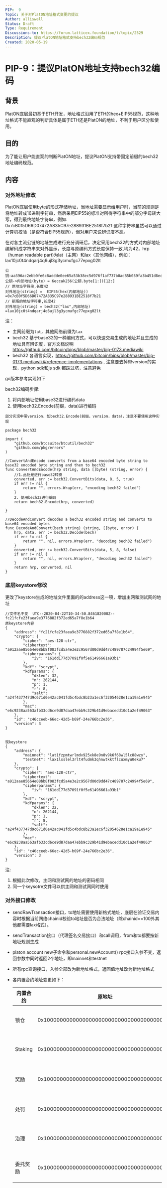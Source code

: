 ```yaml
---
PIP:  9
Topic: 关于对PlatON地址格式变更的提议
Author: alliswell
Status: Draft 
Type: Requirement
Discussions-to: https://forum.latticex.foundation/t/topic/2529
Description: 提议PlatON地址格式支持bech32编码规范
Created: 2020-05-19
---
```


# PIP-9：提议PlatON地址支持bech32编码

## 背景

PlatON底层最初基于ETH开发，地址格式沿用了ETH的hex+EIP55规范，这种地址格式不能直观的判断具体是属于ETH还是PlatON的地址，不利于用户区分和使用。

## 目的

为了能让用户能直观的判断PlatON地址，提议PlatON支持带固定前缀的bech32地址编码规范。

## 内容

### 对外地址修改
PlatON底层使用byte的形式存储地址，当地址需要显示给用户时，当前的规则是将地址转成16进制字符串，然后采用EIP55的标准对所得字符串中的部分字母转大写，得到最终地址字符串，例如:
 0x7cB0f5D66D07472A835C97e288931BE2518f7b21
这种字符串虽然可以通过计算机校验（是否符合EIP55规范），但对用户来说辨识度不高。

在对各主流公链的地址生成进行充分调研后，决定采用bech32的方式对内部地址编解码成字符串来对外显示，长度与原编码方式长度保持一致,均为42，hrp（human readable part)为lat（主网）和lax（其他网络），例如：
 lax10jc0t4ndqarj4q6ujl3g3ycmufgc77epxg02lt

```
公钥:aa396ac2ebb0fe6c8addde0ee65a53b38ec5d976f1af737b0ad85b039fa3b451d8ec6d4d27ff06b4db32da3f49fbe0d66cd80fe1a86ae87f6e626a1eed5e0b31
公钥->内部地址(byte) = Keccak256(公钥.byte[1:])[12:] 
// 原地址字符串,长度42
对外地址(string) =  EIP55(hex(内部地址)) =0x7cB0f5D66D07472A835C97e288931BE2518f7b21
// 新版的地址字符串,长度42
对外地址(string) = bech32("lax",内部地址) =lax10jc0t4ndqarj4q6ujl3g3ycmufgc77epxg02lt
```

注：
  - 主网前缀为`lat`，其他网络前缀为`lax`
  - bech32 基于base32的一种编码方式，可以快速交易生成的地址并且生成的地址具有辨识度，官方文档说明 https://github.com/bitcoin/bips/blob/master/bip-0173.mediawiki  
  - bech32 各语言实现，https://github.com/bitcoin/bips/blob/master/bip-0173.mediawiki#reference-implementations   , 注意要去掉带version的实现，python sdk和js sdk 都踩过坑，注意避免 

go版本参考实现如下

bech32编码步骤: 
1. 将内部地址使用base32进行编码data
2. 使用bech32.Encode(前缀，data)进行编码

`部分实现中带version，如bech32.Encode(前缀，version，data），注意不要使用这种实现`

```
package bech32

import (
	"github.com/btcsuite/btcutil/bech32"
	"github.com/pkg/errors"
)

//ConvertAndEncode converts from a base64 encoded byte string to base32 encoded byte string and then to bech32
func ConvertAndEncode(hrp string, data []byte) (string, error) {
    //1.此处是进行base32转换
	converted, err := bech32.ConvertBits(data, 8, 5, true)
	if err != nil {
		return "", errors.Wrap(err, "encoding bech32 failed")
	}
	2. 使用bech32进行编码
	return bech32.Encode(hrp, converted)

}

//DecodeAndConvert decodes a bech32 encoded string and converts to base64 encoded bytes
func DecodeAndConvert(bech string) (string, []byte, error) {
	hrp, data, err := bech32.Decode(bech)
	if err != nil {
		return "", nil, errors.Wrap(err, "decoding bech32 failed")
	}
	converted, err := bech32.ConvertBits(data, 5, 8, false)
	if err != nil {
		return "", nil, errors.Wrap(err, "decoding bech32 failed")
	}
	return hrp, converted, nil
}

```


### 底层keystore修改

更改了keystore生成的地址文件里面的的address这一项，增加主网和测试网的地址

```
//文件名不变  UTC--2020-04-22T10-34-50.846182000Z--fc21fcfe23faea9e3776882f372ed65a7f8e1b64
原keystore内容
{
    "address": "fc21fcfe23faea9e3776882f372ed65a7f8e1b64",
    "crypto": {
        "cipher": "aes-128-ctr",
        "ciphertext": "a912aae85664e08bb8f083fcd5a4e3e2c9567d00d9dd47c489787c24994f5e69",
        "cipherparams": {
            "iv": "161dd177d37091f0f5e61496661a93b1"
        },
        "kdf": "scrypt",
        "kdfparams": {
            "dklen": 32,
            "n": 262144,
            "p": 1,
            "r": 8,
            "salt": "a24f437747d9c671d0e42ac041fd5c4bdc8b23a1ec6f32054628e1ca19a1e945"
        },
        "mac": "e6c9238aa563afb33cd6ce9d87daa47ebb9c329b41d9ebacedd10d1a2ef49063"
    },
    "id": "c46cceeb-66ec-42d5-b69f-24e766bc2e36",
    "version": 3
}


现keystore
{
    "address": {
        "mainnet": "lat1fzpmtwrlmdv925xk8e9n8v9k6f68wl5lc88wzy",
        "testnet": "lax1lsslel3rlt4fudmk3qhnwtkktflcuxmyu0eku7"
    },
    "crypto": {
        "cipher": "aes-128-ctr",
        "ciphertext": "a912aae85664e08bb8f083fcd5a4e3e2c9567d00d9dd47c489787c24994f5e69",
        "cipherparams": {
            "iv": "161dd177d37091f0f5e61496661a93b1"
        },
        "kdf": "scrypt",
        "kdfparams": {
            "dklen": 32,
            "n": 262144,
            "p": 1,
            "r": 8,
            "salt": "a24f437747d9c671d0e42ac041fd5c4bdc8b23a1ec6f32054628e1ca19a1e945"
        },
        "mac": "e6c9238aa563afb33cd6ce9d87daa47ebb9c329b41d9ebacedd10d1a2ef49063"
    },
    "id": "c46cceeb-66ec-42d5-b69f-24e766bc2e36",
    "version": 3
}

```


注: 
1. 根据此次修改，主网和测试网的地址的密码相同
2. 同一个keysotre文件可以供主网和测试网同时使用

### 对外接口修改


- sendRawTransaction接口，to地址需要使用新格式地址，底层在验证交易内容时根据当前网络chainid校验to地址是否为合法地址（除chainid==100外其他都需要lax格式）。

- sendTransaction接口（代理签名交易接口）和call调用，from和to都要按新地址规则生成

- platon account new子命令和personal.newAccount() rpc接口入参不变，返回参数中同时返回2个地址，即mainnet和testnet

- 所有rpc查询接口，入参全部改为新地址格式，返回值地址改为新地址格式

- 各内置合约地址变更如下：

  | 内置合约 |原地址| 新地址                                                         |
  | -------- |----| ------------------------------------------------------------ |
  | 锁仓     |0x1000000000000000000000000000000000000001| 主网：lat1zqqqqqqqqqqqqqqqqqqqqqqqqqqqqqqp7pn3ep                                                         测试网：lax1zqqqqqqqqqqqqqqqqqqqqqqqqqqqqqqp3yp7hw |
  | Staking  |0x1000000000000000000000000000000000000002| 主网： lat1zqqqqqqqqqqqqqqqqqqqqqqqqqqqqqqzsjx8h7                                                        测试网：lax1zqqqqqqqqqqqqqqqqqqqqqqqqqqqqqqzlh5ge3 |
  | 奖励     |0x1000000000000000000000000000000000000003| 主网： lat1zqqqqqqqqqqqqqqqqqqqqqqqqqqqqqqrdyjj2v                                                        测试网： lax1zqqqqqqqqqqqqqqqqqqqqqqqqqqqqqqrzpqayr|
  | 处罚     |0x1000000000000000000000000000000000000004| 主网：    lat1zqqqqqqqqqqqqqqqqqqqqqqqqqqqqqqyva9ztf                                                     测试网：lax1zqqqqqqqqqqqqqqqqqqqqqqqqqqqqqqyrchd9x |
  | 治理     |0x1000000000000000000000000000000000000005| 主网： lat1zqqqqqqqqqqqqqqqqqqqqqqqqqqqqqq93t3hkm                                                        测试网：lax1zqqqqqqqqqqqqqqqqqqqqqqqqqqqqqq97wrcc5 |
  | 委托奖励 |0x1000000000000000000000000000000000000006| 主网：lat1zqqqqqqqqqqqqqqqqqqqqqqqqqqqqqqxlcypcy                                                         测试网：lax1zqqqqqqqqqqqqqqqqqqqqqqqqqqqqqqxsakwkt |

